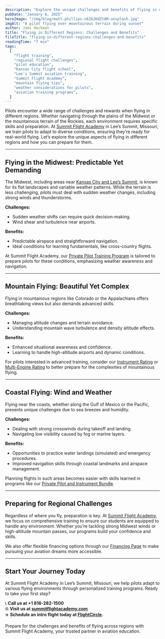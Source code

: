 ```yaml
---
description: "Explore the unique challenges and benefits of flying in different regions across the U.S. and beyond. Learn how Summit Flight Academy in Lee’s Summit, Missouri, prepares pilots to adapt to diverse environments."
pubDate: "January 6, 2025"
heroImage: "/img/blog/matt-phillips-n61b2HdZtAM-unsplash.jpg"
imgAlt: "A pilot flying over mountainous terrain during sunset"
author: Jami Heckman
title: "Flying in Different Regions: Challenges and Benefits"
fileTitle: "flying-in-different-regions-challenges-and-benefits"
readingTime: "7 min"
tags:
  [
    "flight training",
    "regional flight challenges",
    "pilot education",
    "Kansas City flight school",
    "Lee's Summit aviation training",
    "Summit Flight Academy",
    "mountain flying tips",
    "weather considerations for pilots",
    "aviation training programs",
  ]
---
```


Pilots encounter a wide range of challenges and rewards when flying in different regions. Whether navigating through the plains of the Midwest or the mountainous terrain of the Rockies, each environment requires specific skills and preparation. At [Summit Flight Academy](https://www.summitflightacademy.com/) in Lee’s Summit, Missouri, we train pilots to adapt to diverse conditions, ensuring they’re ready for real-world flying. Let’s explore the unique aspects of flying in different regions and how you can prepare for them.

---

## Flying in the Midwest: Predictable Yet Demanding

The Midwest, including areas near [Kansas City and Lee’s Summit](https://www.summitflightacademy.com/about/our-team/), is known for its flat landscapes and variable weather patterns. While the terrain is less challenging, pilots must deal with sudden weather changes, including strong winds and thunderstorms.

**Challenges:**

- Sudden weather shifts can require quick decision-making.
- Wind shear and turbulence near airports.

**Benefits:**

- Predictable airspace and straightforward navigation.
- Ideal conditions for learning fundamentals, like cross-country flights.

At Summit Flight Academy, our [Private Pilot Training Program](https://www.summitflightacademy.com/flight-programs/private-pilot-training/) is tailored to prepare pilots for these conditions, emphasizing weather awareness and navigation.

---

## Mountain Flying: Beautiful Yet Complex

Flying in mountainous regions like Colorado or the Appalachians offers breathtaking views but also demands advanced skills.

**Challenges:**

- Managing altitude changes and terrain avoidance.
- Understanding mountain wave turbulence and density altitude effects.

**Benefits:**

- Enhanced situational awareness and confidence.
- Learning to handle high-altitude airports and dynamic conditions.

For pilots interested in advanced training, consider our [Instrument Rating](https://www.summitflightacademy.com/flight-programs/instrument-rating/) or [Multi-Engine Rating](https://www.summitflightacademy.com/flight-programs/multi-engine-rating/) to better prepare for the complexities of mountainous flying.

---

## Coastal Flying: Wind and Weather

Flying near the coasts, whether along the Gulf of Mexico or the Pacific, presents unique challenges due to sea breezes and humidity.

**Challenges:**

- Dealing with strong crosswinds during takeoff and landing.
- Navigating low visibility caused by fog or marine layers.

**Benefits:**

- Opportunities to practice water landings (simulated) and emergency procedures.
- Improved navigation skills through coastal landmarks and airspace management.

Planning flights in such areas becomes easier with skills learned in programs like our [Private Pilot and Instrument Bundle](https://www.summitflightacademy.com/flight-programs/private-pilot-instrument-bundle/).

---

## Preparing for Regional Challenges

Regardless of where you fly, preparation is key. At [Summit Flight Academy](https://www.summitflightacademy.com/), we focus on comprehensive training to ensure our students are equipped to handle any environment. Whether you’re tackling strong Midwest winds or high-altitude mountain passes, our programs build your confidence and skills.

We also offer flexible financing options through our [Financing Page](https://www.summitflightacademy.com/resources/financing/) to make pursuing your aviation dreams more accessible.

---

## Start Your Journey Today

At Summit Flight Academy in Lee’s Summit, Missouri, we help pilots adapt to various flying environments through personalized training programs. Ready to take your first step?

📞 **Call us at +1 816-282-1500**  
🌐 **Visit us at [summitflightacademy.com](https://www.summitflightacademy.com/)**  
✈️ **Schedule an intro flight today at [FlightCircle](https://www.flightcircle.com/shop/325431594e72/4000002368).**

Prepare for the challenges and benefits of flying across regions with Summit Flight Academy, your trusted partner in aviation education.
